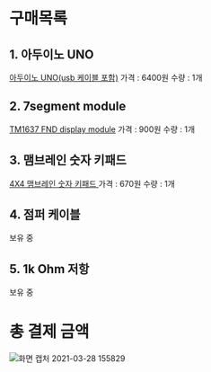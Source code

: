 # 구매목록 
## 1. 아두이노 UNO
[아두이노 UNO(usb 케이블 포함)](https://smartstore.naver.com/openidea/products/4828947299)
가격 : 6400원
수량 : 1개
## 2. 7segment module
[TM1637 FND display module](https://smartstore.naver.com/openidea/products/4840519637)
가격 : 900원
수량 : 1개
## 3. 맴브레인 숫자 키패드
[4X4 맴브레인 숫자 키패드 ](https://smartstore.naver.com/openidea/products/4833221581)
가격 : 670원
수량 : 1개
## 4. 점퍼 케이블
보유 중
## 5. 1k Ohm 저항
보유 중
# 총 결제 금액
![화면 캡처 2021-03-28 155829](https://user-images.githubusercontent.com/81162498/112744887-ddb3ec80-8fde-11eb-88cd-83b39ce5da30.jpg)
